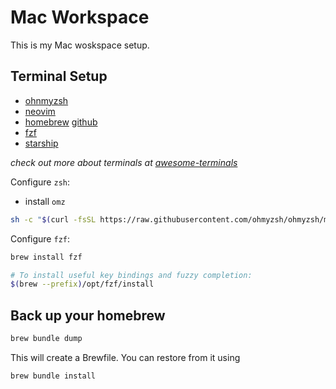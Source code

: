 # Mac Workspace

This is my Mac woskspace setup.

## Terminal Setup

- [ohnmyzsh](https://ohmyz.sh/)
- [neovim](./neovim.md)
- [homebrew](https://brew.sh/) [github](https://github.com/Homebrew/brew)
- [fzf](https://github.com/junegunn/fzf)
- [starship](https://starship.rs/)

_check out more about terminals at [awesome-terminals](https://github.com/cdleon/awesome-terminals)_

Configure `zsh`:

- install `omz`

```bash
sh -c "$(curl -fsSL https://raw.githubusercontent.com/ohmyzsh/ohmyzsh/master/tools/install.sh)"
```

Configure `fzf`:

```bash
brew install fzf

# To install useful key bindings and fuzzy completion:
$(brew --prefix)/opt/fzf/install
```

## Back up your homebrew

```bash
brew bundle dump
```

This will create a Brewfile. You can restore from it using 

```bash
brew bundle install
```
